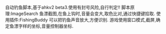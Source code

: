自动钓鱼脚本,基于ahkv2 beta3.使用有封号风险,自行判定!!
脚本原理:ImageSearch 鱼漂截图,在鱼上钩时,音量会变大,取色比对,通过快捷键拾取.
使用插件:FishingBuddy  可以把钓鱼声音放大,方便识别.
游戏使用窗口模式,截屏,确定鱼漂字样的坐标,音量控制器坐标.

